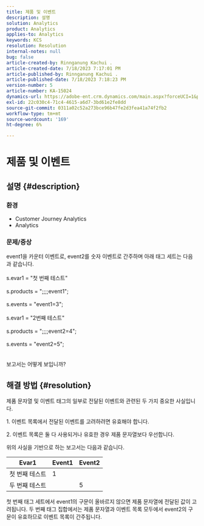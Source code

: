 ```yaml
---
title: 제품 및 이벤트
description: 설명
solution: Analytics
product: Analytics
applies-to: Analytics
keywords: KCS
resolution: Resolution
internal-notes: null
bug: false
article-created-by: Rinnganung Kachui .
article-created-date: 7/18/2023 7:17:01 PM
article-published-by: Rinnganung Kachui .
article-published-date: 7/18/2023 7:18:23 PM
version-number: 5
article-number: KA-15024
dynamics-url: https://adobe-ent.crm.dynamics.com/main.aspx?forceUCI=1&pagetype=entityrecord&etn=knowledgearticle&id=9448e8a6-9f25-ee11-9cbd-6045bd006b4b
exl-id: 22c030c4-71c4-4615-a6d7-3bd61e2fe8dd
source-git-commit: 0311a02c52a273bce96b47fe2d3fea41a74f2fb2
workflow-type: tm+mt
source-wordcount: '169'
ht-degree: 6%

---
```


# 제품 및 이벤트

## 설명 {#description}


### <b>환경</b>

- Customer Journey Analytics
- Analytics




### <b>문제/증상</b>

event1을 카운터 이벤트로, event2를 숫자 이벤트로 간주하며 아래 태그 세트는 다음과 같습니다.
<br><br>s.evar1 = &quot;첫 번째 테스트&quot;<br><br>s.products = &quot;;;;;event1&quot;;<br><br>s.events = &quot;event1=3&quot;;<br><br>s.evar1 = &quot;2번째 테스트&quot;<br><br>s.products = &quot;;;;;event2=4&quot;;<br><br>s.events = &quot;event2=5&quot;;
<br> <br><br>
보고서는 어떻게 보입니까?


## 해결 방법 {#resolution}


제품 문자열 및 이벤트 태그의 일부로 전달된 이벤트와 관련된 두 가지 중요한 사실입니다.

1. 이벤트 목록에서 전달된 이벤트를 고려하려면 유효해야 합니다.

2. 이벤트 목록은 둘 다 사용되거나 유효한 경우 제품 문자열보다 우선합니다.

위의 사실을 기반으로 하는 보고서는 다음과 같습니다.


| Evar1 | Event1 | Event2 |
| --- | --- | --- |
| 첫 번째 테스트 | 1 |   |
| 두 번째 테스트 |   | 5 |




첫 번째 태그 세트에서 event1의 구문이 올바르지 않으면 제품 문자열에 전달된 값이 고려됩니다. 두 번째 태그 집합에서는 제품 문자열과 이벤트 목록 모두에서 event2의 구문이 유효하므로 이벤트 목록이 간주됩니다.
